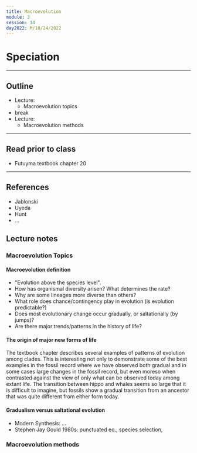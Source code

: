 ```yaml
---
title: Macroevolution
module: 3
session: 14
day2022: M/10/24/2022
---
```


# Speciation

----

## Outline
- Lecture:
	- Macroevolution topics
- break
- Lecture:
	- Macroevolution methods


----
## Read prior to class
- Futuyma textbook chapter 20 
<!-- (do not assign next time, use Jablonski article instead) 
This chapter is really not theoretical at all, and way off topic often.
Focused on evidence for evolution.
-->
--- 

## References
- Jablonski
- Uyeda
- Hunt
- ...


## Lecture notes

### Macroevolution Topics

#### Macroevolution definition
- "Evolution above the species level". 
- How has organismal diversity arisen? What determines the rate?
- Why are some lineages more diverse than others?
- What role does chance/contingency play in evolution (is evolution predictable?)
- Does most evolutionary change occur gradually, or saltationally (by jumps)?
- Are there major trends/patterns in the history of life?

#### The origin of major new forms of life
The textbook chapter describes several examples of patterns of evolution
among clades. This is interesting not only to demonstrate some of the best
examples in the fossil record where we have observed both gradual and in 
some cases large changes in the fossil record, but even moreso when contrasted
against the view of only what can be observed today among extant life. The 
transition between hippo and whales seems so large that it is difficult
to imagine, but fossils show a gradual transition from an ancestor that
was quite different from either form today.

#### Gradualism versus saltational evolution
- Modern Synthesis: ...
- Stephen Jay Gould 1980s: punctuated eq., species selection, 


### Macroevolution methods


